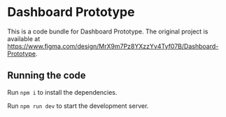 
  # Dashboard Prototype

  This is a code bundle for Dashboard Prototype. The original project is available at https://www.figma.com/design/MrX9m7Pz8YXzzYv4Tyf07B/Dashboard-Prototype.

  ## Running the code

  Run `npm i` to install the dependencies.

  Run `npm run dev` to start the development server.
  